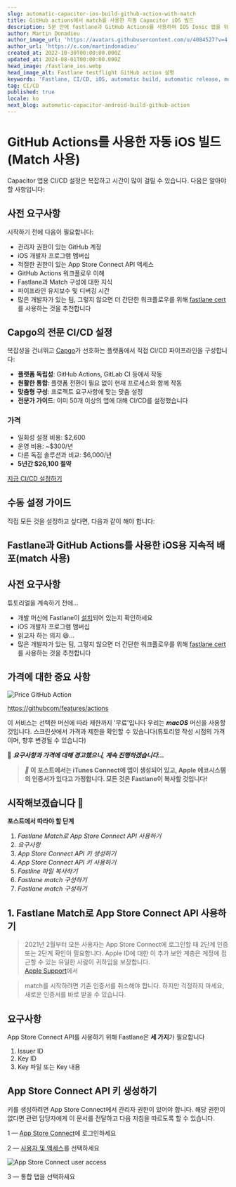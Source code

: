 ```yaml
---
slug: automatic-capacitor-ios-build-github-action-with-match
title: GitHub actions에서 match를 사용한 자동 Capacitor iOS 빌드
description: 5분 안에 fastlane과 GitHub Actions를 사용하여 IOS Ionic 앱을 위한 CI/CD 파이프라인 설정하기 (2022)
author: Martin Donadieu
author_image_url: 'https://avatars.githubusercontent.com/u/4084527?v=4'
author_url: 'https://x.com/martindonadieu'
created_at: 2022-10-30T00:00:00.000Z
updated_at: 2024-08-01T00:00:00.000Z
head_image: /fastlane_ios.webp
head_image_alt: Fastlane testflight GitHub action 설명
keywords: 'Fastlane, CI/CD, iOS, automatic build, automatic release, mobile app updates'
tag: CI/CD
published: true
locale: ko
next_blog: automatic-capacitor-android-build-github-action
---
```


# GitHub Actions를 사용한 자동 iOS 빌드 (Match 사용)

Capacitor 앱용 CI/CD 설정은 복잡하고 시간이 많이 걸릴 수 있습니다. 다음은 알아야 할 사항입니다:

## 사전 요구사항

시작하기 전에 다음이 필요합니다:

- 관리자 권한이 있는 GitHub 계정 
- iOS 개발자 프로그램 멤버십
- 적절한 권한이 있는 App Store Connect API 액세스
- GitHub Actions 워크플로우 이해
- Fastlane과 Match 구성에 대한 지식
- 파이프라인 유지보수 및 디버깅 시간
- 많은 개발자가 있는 팀, 그렇지 않으면 더 간단한 워크플로우를 위해 [fastlane cert](/blog/automatic-capacitor-ios-build-github-action)를 사용하는 것을 추천합니다

## Capgo의 전문 CI/CD 설정

복잡성을 건너뛰고 [Capgo](https://capgo.app/docs/getting-started/cicd-integration/)가 선호하는 플랫폼에서 직접 CI/CD 파이프라인을 구성합니다:

- **플랫폼 독립성**: GitHub Actions, GitLab CI 등에서 작동
- **원활한 통합**: 플랫폼 전환이 필요 없이 현재 프로세스와 함께 작동
- **맞춤형 구성**: 프로젝트 요구사항에 맞는 맞춤 설정
- **전문가 가이드**: 이미 50개 이상의 앱에 대해 CI/CD를 설정했습니다

### 가격
- 일회성 설정 비용: $2,600
- 운영 비용: ~$300/년
- 다른 독점 솔루션과 비교: $6,000/년
- **5년간 $26,100 절약**

[지금 CI/CD 설정하기](https://calcom/martindonadieu/mobile-ci-cd-done-for-you/)

## 수동 설정 가이드

직접 모든 것을 설정하고 싶다면, 다음과 같이 해야 합니다:

## Fastlane과 GitHub Actions를 사용한 iOS용 지속적 배포(match 사용)

## 사전 요구사항

튜토리얼을 계속하기 전에...

-   개발 머신에 Fastlane이 [설치](https://docsfastlanetools/)되어 있는지 확인하세요
-   iOS 개발자 프로그램 멤버십
-   읽고자 하는 의지 😆...
-   많은 개발자가 있는 팀, 그렇지 않으면 더 간단한 워크플로우를 위해 [fastlane cert](/blog/automatic-capacitor-ios-build-github-action)를 사용하는 것을 추천합니다

## 가격에 대한 중요 사항

![Price GitHub Action](/price_github_actions.webp)

[https://githubcom/features/actions](https://githubcom/features/actions/)

이 서비스는 선택한 머신에 따라 제한까지 '무료'입니다
우리는 **_macOS_** 머신을 사용할 것입니다. 스크린샷에서 가격과 제한을 확인할 수 있습니다(튜토리얼 작성 시점의 가격이며, 향후 변경될 수 있습니다)

🔴 **_요구사항과 가격에 대해 경고했으니, 계속 진행하겠습니다..._**

> **_📣_ 이 포스트에서는 iTunes Connect에 앱이 생성되어 있고, Apple 에코시스템의 인증서가 있다고 가정합니다. 모든 것은 Fastlane이 복사할 것입니다!**

## 시작해보겠습니다 🤿

**포스트에서 따라야 할 단계**

1. _Fastlane Match로 App Store Connect API 사용하기_
2. _요구사항_
3. _App Store Connect API 키 생성하기_
4. _App Store Connect API 키 사용하기_
5. _Fastline 파일 복사하기_
6. _Fastlane match 구성하기_
6. _Fastlane match 구성하기_

## 1. Fastlane Match로 App Store Connect API 사용하기

> 2021년 2월부터 모든 사용자는 App Store Connect에 로그인할 때 2단계 인증 또는 2단계 확인이 필요합니다. Apple ID에 대한 이 추가 보안 계층은 계정에 접근할 수 있는 유일한 사람이 귀하임을 보장합니다.  
> [Apple Support](https://developer.apple.com/support/authentication/)에서

> match를 시작하려면 기존 인증서를 취소해야 합니다. 하지만 걱정하지 마세요, 새로운 인증서를 바로 받을 수 있습니다.

## 요구사항

App Store Connect API를 사용하기 위해 Fastlane은 **세 가지**가 필요합니다

1. Issuer ID
2. Key ID
3. Key 파일 또는 Key 내용

## App Store Connect API 키 생성하기

키를 생성하려면 App Store Connect에서 관리자 권한이 있어야 합니다. 해당 권한이 없다면 관련 담당자에게 이 문서를 전달하고 다음 지침을 따르도록 할 수 있습니다.

1 — [App Store Connect](https://appstoreconnectapplecom/)에 로그인하세요

2 — [사용자 및 액세스](https://appstoreconnectapplecom/access/users/)를 선택하세요

![App Store Connect user access](/select_user_access.webp)

3 — 통합 탭을 선택하세요